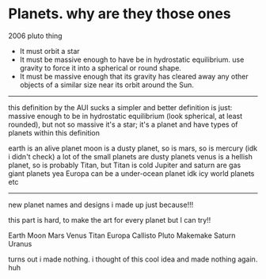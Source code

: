 # Planets. why are they those ones

2006 pluto thing

- It must orbit a star
- It must be massive enough to have be in hydrostatic equilibrium. use gravity to force it into a spherical or round shape.
- It must be massive enough that its gravity has cleared away any other objects of a similar size near its orbit around the Sun.

---

this definition by the AUI sucks
a simpler and better definition is just:
massive enough to be in hydrostatic equilibrium (look spherical, at least rounded), but not so massive it's a star; it's a planet
and have types of planets within this definition

earth is an alive planet
moon is a dusty planet, so is mars, so is mercury (idk i didn't check)
a lot of the small planets are dusty planets
venus is a hellish planet, so is probably Titan, but Titan is cold
Jupiter and saturn are gas giant planets yea
Europa can be a under-ocean planet idk
icy world planets
etc

---

new planet names and designs i made up just because!!!

this part is hard, to make the art for every planet but I can try!!

Earth Moon Mars Venus
Titan Europa Callisto
Pluto Makemake
Saturn Uranus

turns out i made nothing. i thought of this cool idea and made nothing again. huh